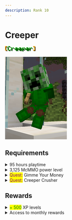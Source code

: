 ```yaml
---
description: Rank 10
---
```


# Creeper

![](<../../.gitbook/assets/creeper name.png>)

![](../../.gitbook/assets/creeper.png)

## Requirements

<details>

<summary>95 hours playtime</summary>

* Be on the server for 95 hours

This can include AFK time.

</details>

<details>

<summary>3,125 McMMO power level</summary>

* Reach a power level of 3,125

McMMO XP can also be found in Vote Crates!

</details>

<details>

<summary><mark style="color:purple;">Quest:</mark> Gimme Your Money</summary>

* Type: <mark style="color:blue;">**/cheque 125000**</mark>
* Have: Cheque for <mark style="color:green;">**$125,000.00**</mark>

Hold a piece of paper in hand while running the command.

The cheque for this quest is automatically removed after you make it.

</details>

<details>

<summary><mark style="color:purple;">Quest:</mark> Creeper Crusher</summary>

* Kill: 150 Creepers

Track your quest progress by typing <mark style="color:blue;">**/quests started**</mark>.

</details>

## Rewards

<details>

<summary><mark style="color:green;">+ 500</mark> XP levels</summary>

* Receive 50 levels worth of XP

</details>

<details>

<summary>Access to monthly rewards</summary>

* Monthly rewards now available in <mark style="color:blue;">**/rewards**</mark>

Monthly rewards include:

* <mark style="color:green;">**+ 10,000**</mark> Claim Blocks
* <mark style="color:green;">**+ $400,000**</mark>
* <mark style="color:green;">**+ 300**</mark> XP levels
* <mark style="color:green;">**+ 2,000**</mark> Tokens

</details>
